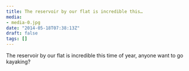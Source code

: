 ```yaml
---
title: The reservoir by our flat is incredible this…
media:
- media-0.jpg
date: "2014-05-18T07:38:13Z"
draft: false
tags: []
---
```

The reservoir by our flat is incredible this time of year, anyone want to go kayaking?
